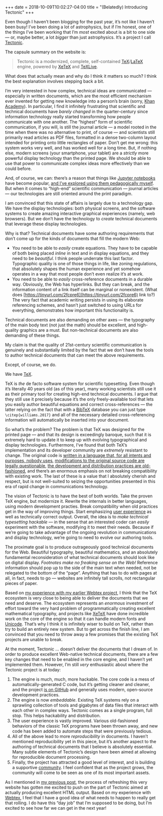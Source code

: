 +++
date = 2018-10-09T10:02:27-04:00
title = "(Belatedly) Introducing Tectonic"
+++

Even though I haven’t been blogging for the past year, it’s not like I haven’t
been busy! I’ve been doing a lot of astrophysics, but if I’m honest, one of
the things I’ve been working that I’m *most* excited about is a bit to one
side — or, maybe better, a lot *bigger* than just astrophysics. It’s a project
I call [Tectonic](https://tectonic-typesetting.github.io/).

The capsule summary on the website is:

> Tectonic is a modernized, complete, self-contained
> [TeX](https://www.tug.org/)/[LaTeX](https://www.latex-project.org/) engine,
> powered by [XeTeX](http://xetex.sourceforge.net/) and
> [TeXLive](https://www.tug.org/texlive/).

What does that actually mean and why do I think it matters so much? I think
the best explanation involves stepping back a bit.

<!-- more -->

I’m very interested in how complex, technical ideas are communicated —
especially in written documents, which are the most efficient mechanism ever
invented for getting new knowledge into a person’s brain (sorry,
[Khan Academy](https://www.khanacademy.org/)). In particular, I find it
infinitely frustrating that scientific and technical documents have *barely
changed* in the quarter-century since information technology really started
transforming how people communicate with one another. The “highest” form of
scientific communication, if you will, is still the journal article — a model
rooted in the time when there was no alternative to print, of course — and
scientists still primarily read articles as PDF files, formatted in a dense
two-column layout intended for printing onto little rectangles of paper. Don’t
get me wrong: this system works very well, and has worked well for a long
time. But, if nothing else, modern screens (your smartphone, your tablet) are
a *strictly* more powerful display technology than the printed page. We should
be able to use that power to communicate complex ideas more effectively than
we could before.

And, of course, we can: there’s a reason that things like
[Jupyter notebooks](https://jupyter.org/) have become popular,
[and I’ve explored using them pedagogically myself](./2014/elementary-gaussian-processes-in-python.md).
But when it comes to “high-end” scientific communication — journal articles —
our technologies are still oriented around the print paradigm.

I am convinced that this state of affairs is largely due to a technology gap.
We have the display technologies: both physical screens, and the software
systems to create amazing interactive graphical experiences (namely, web
browsers). But we don’t have the technology to *create* technical documents
that leverage these display technologies.

Why is that? Technical documents have some authoring requirements that don’t
come up for the kinds of documents that fill the modern Web:

- You need to be able to *easily* create equations. They have to be capable of
  both being placed *inline* in text and in display equations, and they need
  to be *beautiful*. I think people underrate this last factor. Typographic
  quality is one of those things in life, like zoning regulations, that
  absolutely shapes the human experience and yet somehow operates in a way
  that most people don’t even realize it’s at work.
- You need to be able to *easily* cross-reference documents in a durable way.
  Obviously, the Web has hyperlinks. But they can break, and the information
  content of a link itself can be marginal or nonexistent. (What does
  [https://tinyurl.com/2fcpre6](https://tinyurl.com/2fcpre6) link to?) The
  very fact that academic writing persists in using its elaborate referencing
  schemes, and hasn’t just switched to using URLs for everything, demonstrates
  how important this functionality is.

Technical documents are also demanding on other axes — the typography of the
main body text (not just the math) should be excellent, and high-quality
graphics are a must. But non-technical documents are also demanding of these
things.

My claim is that the quality of 21st-century scientific communication is
genuinely and substantially limited by the fact that we don’t have the tools
to author technical documents that can meet the above requirements.

Except, of course, we do.

We have [TeX](https://www.tug.org/).

TeX is *the* de facto software system for scientific typesetting. Even though
it’s literally 40 years old (as of this year), many working scientists still
use it as their primary tool for creating high-end technical documents. I
argue that they still use it precisely because it’s the only freely-available
tool that lets you easily author beautiful equations and correct
cross-references — the latter relying on the fact that with a
[BibTeX](http://www.bibtex.org/) database you can just type
`\citep{williams.2017}` and all of the necessary detailed cross-referencing
information will automatically be inserted into your document.

So what’s the problem? The problem is that TeX was designed for the printed
page — and that its design is exceedingly baroque, such that it is extremely
hard to update it to keep up with evolving typographical and display
technologies. Furthermore, I’ve found that both TeX’s implementation and its
developer community are *extremely* resistant to change. The original code is
[written in a language that, for all intents and purposes, nobody uses](https://en.wikipedia.org/wiki/WEB),
[modifications to the original source code are legally questionable](https://www.latex-project.org/lppl/lppl-1-2/#conditions-on-distribution-and-modification),
[the development and distribution practices are old-fashioned](https://ctan.org/),
and there’s an enormous emphasis on not breaking compatibility with existing
work. The last of these is a value that I absolutely cherish and respect, but
is not well-suited to seizing the opportunities presented in this era of rapid
change in communications technology.

The vision of Tectonic is to have the best of both worlds. Take the proven TeX
engine, but modernize it. Rewrite the internals in better languages, using
modern development practies. Break compatibility when old practices get in the
way of improving things. Start emphasizing
[user experience](https://en.wikipedia.org/wiki/User_experience) as well as
technically correct output. Overall, the idea is to *make technical
typesetting hackable* — in the sense that an interested coder can *easily*
experiment with the software, modifying it to meet their needs. Because if
we’re going to take advantage of the ongoing revolution in communications and
display technology, we’re going to need to evolve our authoring tools.

The proximate goal is to produce outrageously good technical documents for the
Web. Beautiful typography, beautiful mathematics, and an absolutely
fundamental reconsideration of what technical documents should look like on
digital display. *Footnotes make no freaking sense on the Web!* Reference
information should pop up to the side of the main text when needed, not be
relegated to the bottom of the “page”. Anything that has to do with pages at
all, in fact, needs to go — websites are infinitely tall scrolls, not
rectangular pieces of paper.

Based on
[my experience with my earlier Webtex project](./2015/the-rotation-period-and-magnetic-field-of-the-t-dwarf-2massi-j1047539212423.md),
I think that the TeX ecosystem is very close to being able to deliver the
documents that we need and deserve. The ecosystem represents an *enormous*
investment of effort toward the very hard problem of programmatically creating
excellent mathematical typography, and projects like
[XeTeX](http://xetex.sourceforge.net/) have done incredible work on the core
of the engine so that it can handle modern fonts and
[Unicode](http://unicode.org/standard/WhatIsUnicode.html). That’s why I think
it is infinitely wiser to build on TeX, rather than try to build an entirely
new system. But to get across the finish line, I am convinced that you need to
throw away a few promises that the existing TeX projects are unable to break.

At the moment, Tectonic … doesn’t deliver the documents that I dream of. In
order to produce excellent Web-native technical documents, there are a few key
changes that need to be enabled in the core engine, and I haven’t yet
implemented them. However, I’m still *very* enthusiastic about where the
Tectonic project is at today:

1. The engine is much, much, more hackable. The core code is a mess of
   automatically-generated C code, but it’s getting cleaner and cleaner, and
   the project
   [is on GitHub](https://github.com/tectonic-typesetting/tectonic/) and
   generally uses modern, open-source development practices.
2. The engine is now *embeddable*. Existing TeX systems rely on a sprawling
   collection of tools and gigabytes of data files that interact with each
   other in complex ways. Tectonic comes as a single program, full stop. This
   helps hackability and distribution.
3. The user experience is vastly improved. Various old-fashioned behaviors of
   the classic TeX programs have been thrown away, and new code has been added
   to automate steps that were previously tedious.
4. All of the above lead to more *reproducibility* in documents. I haven’t
   mentioned reproducibility yet in this piece, but it’s another aspect to the
   authoring of technical documents that I believe is absolutely essential.
   Many subtle elements of Tectonic’s design have been aimed at allowing for
   reproducible document processing.
5. Finally, the project has attracted a good level of interest, and is
   building a supportive [community](https://tectonic.newton.cx/). I feel
   confident that as the project grows, the community will come to be seen as
   one of its most important assets.

As I mentioned in [my previous post](./2018/website-refresh.md), the process
of refreshing this very website has gotten me excited to push on the part of
Tectonic aimed at actually producing excellent HTML output. Based on my
experience with [Webtex](https://pkgw.github.io/webtex/), I feel that I have a
good idea of what needs to happen to really get that rolling. I do have this
“day job” that I’m supposed to be doing, but I’m excited to see how far we can
get in the next year!
